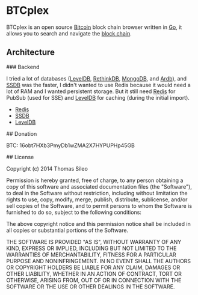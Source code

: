 # BTCplex

BTCplex is an open source [Bitcoin](http://bitcoin.org/) block chain browser written in [Go](http://golang.org/), it allows you to search and navigate the [block chain](https://en.bitcoin.it/wiki/Block_chain).

## Architecture

### Backend

I tried a lot of databases ([LevelDB](https://code.google.com/p/leveldb/), [RethinkDB](http://rethinkdb.com/), [MongoDB](http://mongodb.org/), and [Ardb](https://github.com/yinqiwen/ardb)), and [SSDB](https://github.com/ideawu/ssdb) was the faster, I didn't wanted to use Redis because it would need a lot of RAM and I wanted persistent storage. But it still need [Redis](http://redis.io/) for PubSub (used for SSE) and [LevelDB](https://code.google.com/p/leveldb/) for caching (during the initial import).

- [Redis](http://redis.io/)
- [SSDB](https://github.com/ideawu/ssdb)
- [LevelDB](https://code.google.com/p/leveldb/)

## Donation

BTC: 16obt7HXb3PmyDb1wZMA2X7HYPUPHp45GB

## License

Copyright (c) 2014 Thomas Sileo

Permission is hereby granted, free of charge, to any person obtaining a copy of this software and associated documentation files (the "Software"), to deal in the Software without restriction, including without limitation the rights to use, copy, modify, merge, publish, distribute, sublicense, and/or sell copies of the Software, and to permit persons to whom the Software is furnished to do so, subject to the following conditions:

The above copyright notice and this permission notice shall be included in all copies or substantial portions of the Software.

THE SOFTWARE IS PROVIDED "AS IS", WITHOUT WARRANTY OF ANY KIND, EXPRESS OR IMPLIED, INCLUDING BUT NOT LIMITED TO THE WARRANTIES OF MERCHANTABILITY, FITNESS FOR A PARTICULAR PURPOSE AND NONINFRINGEMENT. IN NO EVENT SHALL THE AUTHORS OR COPYRIGHT HOLDERS BE LIABLE FOR ANY CLAIM, DAMAGES OR OTHER LIABILITY, WHETHER IN AN ACTION OF CONTRACT, TORT OR OTHERWISE, ARISING FROM, OUT OF OR IN CONNECTION WITH THE SOFTWARE OR THE USE OR OTHER DEALINGS IN THE SOFTWARE.

